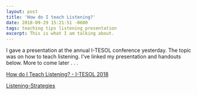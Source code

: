 ```yaml
---
layout: post
title: 'How do I teach Listening?'
date: 2018-09-29 15:21:51 -0600
tags: teaching tips listening presentation
excerpt: This is what I am talking about.
---
```

I gave a presentation at the annual I-TESOL conference yesterday. The topic was on how to teach listening. I've linked my presentation and handouts below. More to come later . . . 
<!--more-->
[How do I Teach Listening? - I-TESOL 2018](http://benmcmurry.com/wp-content/uploads/2018/09/How-do-I-Teach-Listening-I-TESOL-2018.pptx)

[Listening-Strategies](http://benmcmurry.com/wp-content/uploads/2018/09/Listening-Strategies.docx)